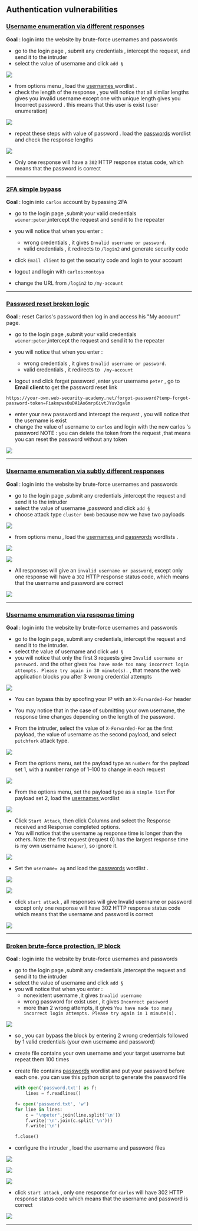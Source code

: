 ## Authentication vulnerabilities



### [Username enumeration via different responses](https://portswigger.net/web-security/authentication/password-based/lab-username-enumeration-via-different-responses)

**Goal** :  login into the website by brute-force usernames and passwords

-  go to the login page , submit any credentials , intercept the request, and send it to the intruder
-  select the value of username and click `add §`

![](./auth_img/auth1_3.png)



- from options menu , load the [usernames ](https://portswigger.net/web-security/authentication/auth-lab-usernames)wordlist . 
- check the length of the response , you will notice that all similar lengths gives you invalid username except one with unique length gives you Incorrect password . this means that this user is exist (user enumeration)

<img src="./auth_img/auth1_4.png" style="zoom:100%;" />



- repeat these steps with value of password . load the [passwords](https://portswigger.net/web-security/authentication/auth-lab-passwords) wordlist and check the response lengths

![](./auth_img/auth1_5.png)



- Only one response will have a `302` HTTP response status code, which means that the password is correct 





------



### [2FA simple bypass](https://portswigger.net/web-security/authentication/multi-factor/lab-2fa-simple-bypass)

**Goal** :  login into `carlos` account by bypassing 2FA

-  go to the login page ,submit your valid credentials `wiener:peter`,intercept the request and send it to the repeater
-  you will notice that when you enter : 
   - wrong credentials , it gives `Invalid username or password.`
   - valid credentials , it redirects to `/login2` and generate security code

-  click `Email client` to get the security code and login to your account
-  logout and login with `carlos:montoya` 
-  change the URL from `/login2` to `/my-account`



------





### [Password reset broken logic](https://portswigger.net/web-security/authentication/other-mechanisms/lab-password-reset-broken-logic)

**Goal** : reset Carlos's password then log in and access his "My account" page.

- go to the login page ,submit your valid credentials `wiener:peter`,intercept the request and send it to the repeater
- you will notice that when you enter : 

  - wrong credentials , it gives `Invalid username or password.`
  - valid credentials , it redirects to ` /my-account`
- logout and click forget password ,enter your username `peter` , go to **Email client** to get the password reset link

```apl
https://your-own.web-security-academy.net/forgot-password?temp-forgot-password-token=FiakmpwsOuDA1Ao6mrp6ivtJYuv3galm
```



- enter your new password and intercept the request , you will notice that the username is exist 
- change the value of username to `carlos` and login with the new carlos 's password
  NOTE : you can delete the token from the request ,that means you can reset the password without any token

![](./auth_img/auth10_1.png)







------



### [Username enumeration via subtly different responses](https://portswigger.net/web-security/authentication/password-based/lab-username-enumeration-via-subtly-different-responses)

**Goal** :  login into the website by brute-force usernames and passwords

-  go to the login page ,submit any credentials ,intercept the request and send it to the intruder
-  select the value of username ,password and click `add §`
-  choose attack type `cluster bomb`  because now we have two payloads

![](./auth_img/auth2_1.png)



- from options menu , load the [usernames ](https://portswigger.net/web-security/authentication/auth-lab-usernames) and  [passwords](https://portswigger.net/web-security/authentication/auth-lab-passwords) wordlists . 

![](./auth_img/auth2_2.png)





<img src="./auth_img/auth2_3.png"  />

- All responses will give an `invalid username or password`, except only one response will have a `302` HTTP response status code, which means that the username and password are correct

![](./auth_img/auth2_4.png)









------







### [Username enumeration via response timing](https://portswigger.net/web-security/authentication/password-based/lab-username-enumeration-via-response-timing)

**Goal** :  login into the website by brute-force usernames and passwords

-  go to the login page, submit any credentials, intercept the request and send it to the intruder.
-  select the value of username and click `add §`
-  you will notice that only the first 3 requests give `Invalid username or password.` and the other gives `You have made too many incorrect login attempts. Please try again in 30 minute(s).` , that means the web application blocks you after 3 wrong credential attempts 

![](./auth_img/auth3_1.png)



- You can bypass this by spoofing your IP with an `X-Forwarded-For` header 

- You may notice that in the case of submitting your own username, the response time changes depending on the length of the password.

- From the intruder, select the value of `X-Forwarded-For` as the first payload, the value of username as the second payload, and select `pitchfork` attack type.

![](./auth_img/auth3_2.png)



- From the options menu, set the payload type as `numbers` for the payload set 1, with a number range of 1–100 to change in each request

![](./auth_img/auth3_3.png)





- From the options menu, set the payload type as a `simple list` For payload set 2, load the [usernames ](https://portswigger.net/web-security/authentication/auth-lab-usernames) wordlist



![](./auth_img/auth3_4.png)



- Click `Start Attack`, then click Columns and select the Response received and Response completed options.
- You will notice that the username `ag` response time is longer than the others. Note: the first request (request 0) has the largest response time is my own username (`wiener`), so ignore it.



![](./auth_img/auth3_5.png)



- Set the `username= ag` and load the [passwords](https://portswigger.net/web-security/authentication/auth-lab-passwords) wordlist . 

![](./auth_img/auth3_6.png)





![](./auth_img/auth3_7.png)



- click `start attack` , all responses will give Invalid username or password except only one response will have 302 HTTP response status code which means that the username and password is correct 

![](./auth_img/auth3_8.png)









------







### [Broken brute-force protection, IP block](https://portswigger.net/web-security/authentication/password-based/lab-broken-bruteforce-protection-ip-block)

**Goal** :  login into the website by brute-force usernames and passwords

-  go to the login page ,submit any credentials ,intercept the request and send it to the intruder
-  select the value of username and click `add §`
-  you will notice that when you enter : 
   - nonexistent username ,it gives `Invalid username`
   - wrong password for exist user , it gives `Incorrect password`
   - more than 2 wrong attempts,  it gives `You have made too many incorrect login attempts. Please try again in 1 minute(s).`



![](./auth_img/auth4_1.png)



- so , you can bypass the block by entering 2 wrong credentials followed by 1 valid credentials (your own username and password)

- create file contains your own username and your target username but repeat them 100 times

- create file contains  [passwords](https://portswigger.net/web-security/authentication/auth-lab-passwords) wordlist and put your password before each one.
  you can use this python script to generate the password file  

  ```python
  with open('password.txt') as f:
      lines = f.readlines()
  
  f= open('password.txt', 'w')
  for line in lines:
      c = "\npeter".join(line.split('\n'))
      f.write('\n'.join(c.split('\n')))
      f.write('\n')
  
  f.close()
  ```

- configure the intruder , load the username and password files 



![](./auth_img/auth4_2.png)



![](./auth_img/auth4_3.png)



![](./auth_img/auth4_4.png)

- click `start attack` , only one response for `carlos` will have 302 HTTP response status code which means that the username and password is correct 



![](./auth_img/auth4_5.png)





------

